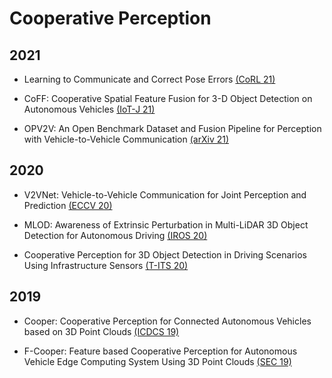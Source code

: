 # Cooperative Perception

## 2021

- Learning to Communicate and Correct Pose Errors [(CoRL 21)](https://arxiv.org/pdf/2011.05289.pdf)

- CoFF: Cooperative Spatial Feature Fusion for 3-D Object Detection on Autonomous Vehicles [(IoT-J 21)](https://ieeexplore.ieee.org/stamp/stamp.jsp?arnumber=9330564)

- OPV2V: An Open Benchmark Dataset and Fusion Pipeline for Perception with Vehicle-to-Vehicle Communication [(arXiv 21)](https://arxiv.org/pdf/2109.07644.pdf)

## 2020

- V2VNet: Vehicle-to-Vehicle Communication for Joint Perception and Prediction [(ECCV 20)](https://www.ecva.net/papers/eccv_2020/papers_ECCV/papers/123470596.pdf)

- MLOD: Awareness of Extrinsic Perturbation in Multi-LiDAR 3D Object Detection for Autonomous Driving [(IROS 20)](https://ieeexplore.ieee.org/stamp/stamp.jsp?arnumber=9341254)

- Cooperative Perception for 3D Object Detection in Driving Scenarios Using Infrastructure Sensors [(T-ITS 20)](https://ieeexplore.ieee.org/stamp/stamp.jsp?arnumber=9228884)

## 2019

- Cooper: Cooperative Perception for Connected Autonomous Vehicles based on 3D Point Clouds [(ICDCS 19)](https://ieeexplore.ieee.org/stamp/stamp.jsp?arnumber=8885377)

- F-Cooper: Feature based Cooperative Perception for Autonomous Vehicle Edge Computing System Using 3D Point Clouds [(SEC 19)](https://dl.acm.org/doi/pdf/10.1145/3318216.3363300)
